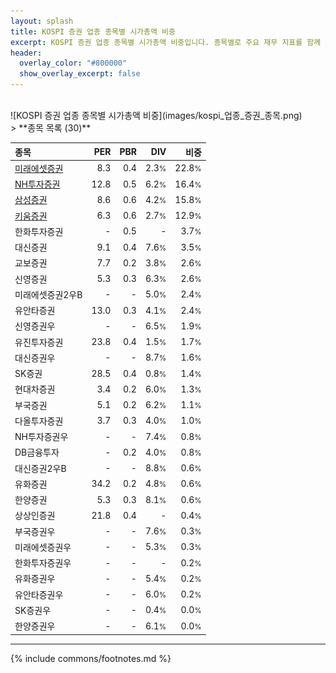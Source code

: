 ```yaml
---
layout: splash
title: KOSPI 증권 업종 종목별 시가총액 비중
excerpt: KOSPI 증권 업종 종목별 시가총액 비중입니다. 종목별로 주요 재무 지표를 함께 표시합니다.
header:
  overlay_color: "#800000"
  show_overlay_excerpt: false
---
```

<br>
![KOSPI 증권 업종 종목별 시가총액 비중](images/kospi_업종_증권_종목.png)
<br>
> **종목 목록 (30)**<a id="list"></a>

| **종목** | **PER** | **PBR** | **DIV** | **비중** |
| :------- | ------: | ------: | ------: | -------: |
| [미래에셋증권](/006800/) | 8.3 | 0.4 | 2.3<small>%</small> | 22.8<small>%</small> |
| [NH투자증권](/005940/) | 12.8 | 0.5 | 6.2<small>%</small> | 16.4<small>%</small> |
| [삼성증권](/016360/) | 8.6 | 0.6 | 4.2<small>%</small> | 15.8<small>%</small> |
| [키움증권](/039490/) | 6.3 | 0.6 | 2.7<small>%</small> | 12.9<small>%</small> |
| 한화투자증권 | - | 0.5 | - | 3.7<small>%</small> |
| 대신증권 | 9.1 | 0.4 | 7.6<small>%</small> | 3.5<small>%</small> |
| 교보증권 | 7.7 | 0.2 | 3.8<small>%</small> | 2.6<small>%</small> |
| 신영증권 | 5.3 | 0.3 | 6.3<small>%</small> | 2.6<small>%</small> |
| 미래에셋증권2우B | - | - | 5.0<small>%</small> | 2.4<small>%</small> |
| 유안타증권 | 13.0 | 0.3 | 4.1<small>%</small> | 2.4<small>%</small> |
| 신영증권우 | - | - | 6.5<small>%</small> | 1.9<small>%</small> |
| 유진투자증권 | 23.8 | 0.4 | 1.5<small>%</small> | 1.7<small>%</small> |
| 대신증권우 | - | - | 8.7<small>%</small> | 1.6<small>%</small> |
| SK증권 | 28.5 | 0.4 | 0.8<small>%</small> | 1.4<small>%</small> |
| 현대차증권 | 3.4 | 0.2 | 6.0<small>%</small> | 1.3<small>%</small> |
| 부국증권 | 5.1 | 0.2 | 6.2<small>%</small> | 1.1<small>%</small> |
| 다올투자증권 | 3.7 | 0.3 | 4.0<small>%</small> | 1.0<small>%</small> |
| NH투자증권우 | - | - | 7.4<small>%</small> | 0.8<small>%</small> |
| DB금융투자 | - | 0.2 | 4.0<small>%</small> | 0.8<small>%</small> |
| 대신증권2우B | - | - | 8.8<small>%</small> | 0.6<small>%</small> |
| 유화증권 | 34.2 | 0.2 | 4.8<small>%</small> | 0.6<small>%</small> |
| 한양증권 | 5.3 | 0.3 | 8.1<small>%</small> | 0.6<small>%</small> |
| 상상인증권 | 21.8 | 0.4 | - | 0.4<small>%</small> |
| 부국증권우 | - | - | 7.6<small>%</small> | 0.3<small>%</small> |
| 미래에셋증권우 | - | - | 5.3<small>%</small> | 0.3<small>%</small> |
| 한화투자증권우 | - | - | - | 0.2<small>%</small> |
| 유화증권우 | - | - | 5.4<small>%</small> | 0.2<small>%</small> |
| 유안타증권우 | - | - | 6.0<small>%</small> | 0.2<small>%</small> |
| SK증권우 | - | - | 0.4<small>%</small> | 0.0<small>%</small> |
| 한양증권우 | - | - | 6.1<small>%</small> | 0.0<small>%</small> |

---
{% include commons/footnotes.md %}